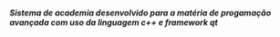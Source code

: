 ##### Sistema de academia desenvolvido para a matéria de progamação avançada com uso da linguagem c++ e framework qt